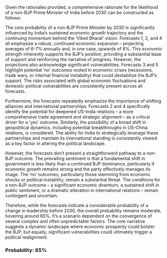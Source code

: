 Given the rationales provided, a comprehensive rationale for the likelihood of a non-BJP Prime Minister of India before 2030 can be constructed as follows:

The core probability of a non-BJP Prime Minister by 2030 is significantly influenced by India’s sustained economic growth trajectory and the continuing momentum behind the ‘Viksit Bharat’ vision. Forecasts 1, 2, and 4 all emphasize a robust, continued economic expansion – projecting averages of 6-7% annually and, in one case, upwards of 8%. This economic strength inherently supports the BJP’s position, providing a substantial base of support and reinforcing the narrative of progress. However, the projections also acknowledge significant vulnerabilities. Forecasts 3 and 5 highlight potential ‘no’ outcomes rooted in economic crises (recessions, trade wars, or internal financial instability) that could destabilize the BJP’s support. The risks associated with global economic fluctuations and domestic political vulnerabilities are consistently present across all forecasts.

Furthermore, the forecasts repeatedly emphasize the importance of shifting alliances and international partnerships. Forecasts 2 and 4 specifically identify the potential for deepened US-India relations – a more comprehensive trade agreement and strategic alignment – as a critical driver for a ‘yes’ outcome. Similarly, the possibility of a broad shift in geopolitical dynamics, including potential breakthroughs in US-China relations, is considered. The ability for India to strategically leverage these partnerships and maintain its international standing is consistently viewed as a key factor in altering the political landscape.

However, the forecasts don’t present a straightforward pathway to a non-BJP outcome. The prevailing sentiment is that a fundamental shift in government is less likely than a continued BJP dominance, particularly if economic growth remains strong and the party effectively manages its image. The ‘no’ outcomes, particularly those stemming from economic shocks or political instability, remain a substantial threat. The conditions for a non-BJP outcome – a significant economic downturn, a sustained shift in public sentiment, or a dramatic alteration in international relations – remain contingent and uncertain.

Therefore, while the forecasts indicate a considerable probability of a change in leadership before 2030, the overall probability remains moderate, hovering around 65%. It’s a scenario dependent on the convergence of several complex and often unpredictable factors. The core narrative suggests a dynamic landscape where economic prosperity could bolster the BJP, but equally, significant vulnerabilities could ultimately trigger a political realignment.

### Probability: 65%